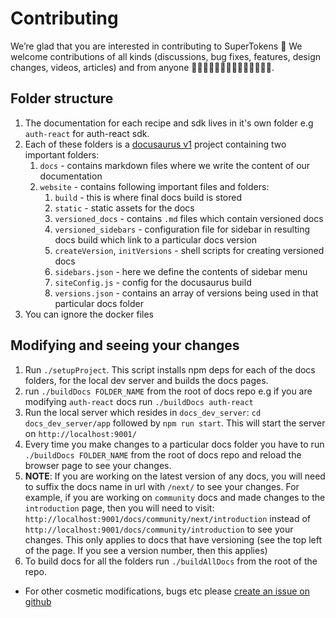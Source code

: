 # Contributing

We’re glad that you are interested in contributing to SuperTokens 🎉
We welcome contributions of all kinds (discussions, bug fixes, features, design changes, videos, articles) and from anyone 👩‍💻🤚🏿🤚🏽🤚🏻🤚🏼🤚🏾👨‍💻.

## Folder structure

1. The documentation for each recipe and sdk lives in it's own folder e.g `auth-react` for auth-react sdk.
2. Each of these folders is a [docusaurus v1](https://v1.docusaurus.io/l) project containing two important folders: 
    1. `docs` - contains markdown files where we write the content of our documentation
    2. `website` - contains following important files and folders:
        1. `build` - this is where final docs build is stored
        2. `static` - static assets for the docs
        3. `versioned_docs` - contains `.md` files which contain versioned docs
        4. `versioned_sidebars` - configuration file for sidebar in resulting docs build which link to a particular docs version
        5. `createVersion`, `initVersions` - shell scripts for creating versioned docs
        6. `sidebars.json` - here we define the contents of sidebar menu
        7. `siteConfig.js` - config for the docusaurus build
        8. `versions.json` - contains an array of versions being used in that particular docs folder 
3. You can ignore the docker files

## Modifying and seeing your changes

1. Run `./setupProject`. This script installs npm deps for each of the docs folders, for the local dev server and builds the docs pages.
2. run `./buildDocs FOLDER_NAME` from the root of docs repo e.g if you are modifying `auth-react` docs run `./buildDocs auth-react`
3. Run the local server which resides in `docs_dev_server`: `cd docs_dev_server/app` followed by `npm run start`. This will start the server on `http://localhost:9001/`
4. Every time you make changes to a particular docs folder you have to run `./buildDocs FOLDER_NAME` from the root of docs repo and reload the browser page to see your changes.
5. **NOTE**: If you are working on the latest version of any docs, you will need to suffix the docs name in url with `/next/` to see your changes. For example, if you are working on `community` docs and made changes to the `introduction` page, then you will need to visit: `http://localhost:9001/docs/community/next/introduction` instead of `http://localhost:9001/docs/community/introduction` to see your changes. This only applies to docs that have versioning (see the top left of the page. If you see a version number, then this applies)
6. To build docs for all the folders run `./buildAllDocs` from the root of the repo.

- For other cosmetic modifications, bugs etc please [create an issue on github](https://github.com/supertokens/docs/issues)
